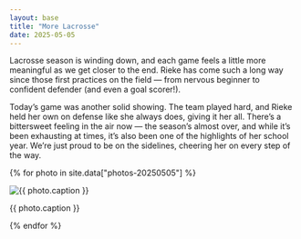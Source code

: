 ```yaml
---
layout: base
title: "More Lacrosse"
date: 2025-05-05
---
```


Lacrosse season is winding down, and each game feels a little more meaningful as we get closer to the end. Rieke has come such a long way since those first practices on the field — from nervous beginner to confident defender (and even a goal scorer!).

Today’s game was another solid showing. The team played hard, and Rieke held her own on defense like she always does, giving it her all. There’s a bittersweet feeling in the air now — the season’s almost over, and while it’s been exhausting at times, it’s also been one of the highlights of her school year. We’re just proud to be on the sidelines, cheering her on every step of the way.

{% for photo in site.data["photos-20250505"] %}
  <div>
    <img src="{{ site.baseurl }}/photos/{{ photo.file }}" alt="{{ photo.caption }}">
    <p>{{ photo.caption }}</p>
  </div>
{% endfor %}